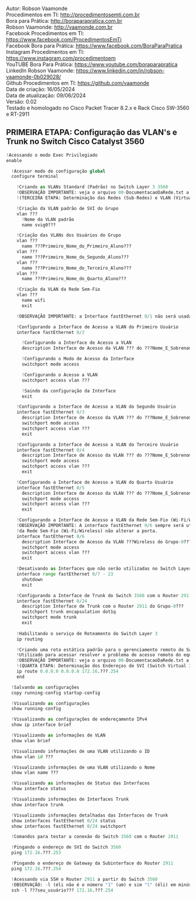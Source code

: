 Autor: Robson Vaamonde<br>
Procedimentos em TI: http://procedimentosemti.com.br<br>
Bora para Prática: http://boraparapratica.com.br<br>
Robson Vaamonde: http://vaamonde.com.br<br>
Facebook Procedimentos em TI: https://www.facebook.com/ProcedimentosEmTi<br>
Facebook Bora para Prática: https://www.facebook.com/BoraParaPratica<br>
Instagram Procedimentos em TI: https://www.instagram.com/procedimentoem<br>
YouTUBE Bora Para Prática: https://www.youtube.com/boraparapratica<br>
LinkedIn Robson Vaamonde: https://www.linkedin.com/in/robson-vaamonde-0b029028/<br>
Github Procedimentos em TI: https://github.com/vaamonde<br>
Data de criação: 16/05/2024<br>
Data de atualização: 09/06/2024<br>
Versão: 0.02<br>
Testado e homologado no Cisco Packet Tracer 8.2.x e Rack Cisco SW-3560 e RT-2911

## PRIMEIRA ETAPA: Configuração das VLAN's e Trunk no Switch Cisco Catalyst 3560 

```python
!Acessando o modo Exec Privilegiado
enable

  !Acessar modo de configuração global
  configure terminal

    !Criando as VLANs Standard (Padrão) no Switch Layer 3 3560
    !OBSERVAÇÃO IMPORTANTE: veja o arquivo 00-DocumentacaoDaRede.txt a partir da linha: 77
    !(TERCEIRA ETAPA: Determinação das Redes (Sub-Redes) e VLAN (Virtual-LAN) de Cada Grupo)

    !Criação da VLAN padrão de SVI do Grupo
    vlan ???
      !Nome da VLAN padrão
      name svig0???

    !Criação das VLANs dos Usuários do Grupo
    vlan ???
      name ???Primeiro_Nome_do_Primeiro_Aluno??? 
    vlan ???
      name ???Primeiro_Nome_do_Segundo_Aluno???
    vlan ???
      name ???Primeiro_Nome_do_Terceiro_Aluno???
    vlan ???
      name ???Primeiro_Nome_do_Quarto_Aluno???

    !Criação da VLAN da Rede Sem-Fio
    vlan ???
      name wifi
      exit

    !OBSERVAÇÃO IMPORTANTE: a Interface fastEthernet 0/1 não será usada nesse projeto (Interface Reservada).

    !Configurando a Interface de Acesso a VLAN do Primeiro Usuário
    interface fastEthernet 0/2

      !Configurando a Interface de Acesso a VLAN
      description Interface de Acesso da VLAN ??? do ???Nome_E_Sobrenome_Primeiro_Usuário???

      !Configurando o Modo de Acesso da Interface
      switchport mode access

      !Configurando o Acesso a VLAN
      switchport access vlan ???

      !Saindo da configuração da Interface
      exit

    !Configurando a Interface de Acesso a VLAN do Segundo Usuário
    interface fastEthernet 0/3
      description Interface de Acesso da VLAN ??? do ???Nome_E_Sobrenome_Segundo_Usuário???
      switchport mode access
      switchport access vlan ???
      exit

    !Configurando a Interface de Acesso a VLAN do Terceiro Usuário
    interface fastEthernet 0/4
      description Interface de Acesso da VLAN ??? do ???Nome_E_Sobrenome_Terceiro_Usuário???
      switchport mode access
      switchport access vlan ???
      exit

    !Configurando a Interface de Acesso a VLAN do Quarto Usuário
    interface fastEthernet 0/5
      description Interface de Acesso da VLAN ??? do ???Nome_E_Sobrenome_Quarto_Usuário???
      switchport mode access
      switchport access vlan ???
      exit

    !Configurando a Interface de Acesso a VLAN da Rede Sem-Fio (Wi-Fi/Wireless)
    !OBSERVAÇÃO IMPORTANTE: A interface fastEthernet 0/6 sempre será utilizada para a VLAN
    !da Rede Sem-Fio (Wi-Fi/Wireless) não alterar a porta.
    interface fastEthernet 0/6
      description Interface de Acesso da VLAN ???Wireless do Grupo-0???
      switchport mode access
      switchport access vlan ???
      exit

    !Desativando as Interfaces que não serão utilizadas no Switch Layer 3 3560
    interface range fastEthernet 0/7 - 23
      shutdown
      exit

    !Configurando a Interface de Trunk do Switch 3560 com o Router 2911
    interface fastEthernet 0/24
      description Interface de Trunk com o Router 2911 do Grupo-0???
      switchport trunk encapsulation dot1q
      switchport mode trunk
      exit
    
    !Habilitando o serviço de Roteamento do Switch Layer 3
    ip routing

    !Criando uma rota estática padrão para o gerenciamento remoto do Switch Layer 3
    !Utilizado para acessar resolver o problema de acesso remoto do equipamento entre VLANs
    !OBSERVAÇÃO IMPORTANTE: veja o arquivo 00-DocumentacaoDaRede.txt a partir da linha: 129 
    !(QUARTA ETAPA: Determinação dos Endereços de SVI (Switch Virtual Interface) e Gateway de cada Grupo)
    ip route 0.0.0.0 0.0.0.0 172.16.???.254
    end

  !Salvando as configurações
  copy running-config startup-config

  !Visualizando as configurações
  show running-config

  !Visualizando as configurações de endereçamento IPv4
  show ip interface brief

  !Visualizando as informações de VLAN
  show vlan brief

  !Visualizando informações de uma VLAN utilizando o ID
  show vlan id ???

  !Visualizando informações de uma VLAN utilizando o Nome
  show vlan name ???

  !Visualizando as informações de Status das Interfaces
  show interface status

  !Visualizando informações de Interfaces Trunk
  show interface trunk

  !Visualizando informações detalhadas das Interfaces de Trunk
  show interfaces fastEthernet 0/24 status
  show interfaces fastEthernet 0/24 switchport

  !Comandos para testar a conexão do Switch 3560 com o Router 2911

  !Pingando o endereço de SVI do Switch 3560
  ping 172.16.???.253

  !Pingando o endereço de Gateway da Subinterface do Router 2911 
  ping 172.16.???.254

  !Acessando via SSH o Router 2911 a partir do Switch 3560
  !OBSERVAÇÃO: -l (éli não é o número "1" (um) e sim "l" (éli) em minúsculo)
  ssh -l ???seu_usuário??? 172.16.???.254
```